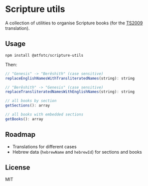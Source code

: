 # Scripture utils

A collection of utilities to organise Scripture books (for the [TS2009](https://isr-messianic.org/publications/the-scriptures.html) translation).

## Usage

```
npm install @atfotc/scripture-utils
```

Then:

```js
// "Genesis" -> "Berĕshith" (case sensitive)
replaceEnglishNamesWithTransliteratedNames(string): string

// "Berĕshith" -> "Genesis" (case sensitive)
replaceTransliteratedNamesWithEnglishNames(string): string

// all books by section
getSections(): array

// all books with embedded sections
getBooks(): array
```

## Roadmap

- Translations for different cases
- Hebrew data (`hebrewName` and `hebrewId`) for sections and books

## License

MIT
